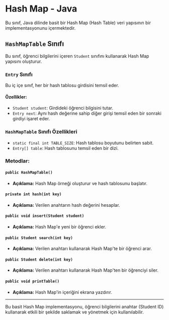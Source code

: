 # Hash Map - Java

Bu sınıf, Java dilinde basit bir Hash Map (Hash Table) veri yapısının bir implementasyonunu içermektedir.

## `HashMapTable` Sınıfı

Bu sınıf, öğrenci bilgilerini içeren `Student` sınıfını kullanarak Hash Map yapısını oluşturur.

### `Entry` Sınıfı

Bu iç içe sınıf, her bir hash tablosu girdisini temsil eder.

#### Özellikler:

- `Student student`: Girdideki öğrenci bilgisini tutar.
- `Entry next`: Aynı hash değerine sahip diğer girişi temsil eden bir sonraki girdiyi işaret eder.

### `HashMapTable` Sınıfı Özellikleri

- `static final int TABLE_SIZE`: Hash tablosu boyutunu belirten sabit.
- `Entry[] table`: Hash tablosunu temsil eden bir dizi.

### Metodlar:

#### `public HashMapTable()`

- **Açıklama:** Hash Map örneği oluşturur ve hash tablosunu başlatır.

#### `private int hash(int key)`

- **Açıklama:** Verilen anahtarın hash değerini hesaplar.

#### `public void insert(Student student)`

- **Açıklama:** Hash Map'e yeni bir öğrenci ekler.

#### `public Student search(int key)`

- **Açıklama:** Verilen anahtarı kullanarak Hash Map'te bir öğrenci arar.

#### `public Student delete(int key)`

- **Açıklama:** Verilen anahtarı kullanarak Hash Map'ten bir öğrenciyi siler.

#### `public void printTable()`

- **Açıklama:** Hash Map'in içeriğini ekrana yazdırır.

---

Bu basit Hash Map implementasyonu, öğrenci bilgilerini anahtar (Student ID) kullanarak etkili bir şekilde saklamak ve yönetmek için kullanılabilir.
